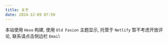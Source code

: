 ```yaml
---
title: 关于
date: 2024-12-09 07:59
---
```


本站使用 `Hexo` 构建, 使用 `Old Fasion` 主题显示, 托管于 `Netlify`
暂不考虑开放评论, 联系请点击侧边栏 `Email`
